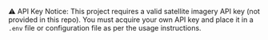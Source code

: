 ⚠️ API Key Notice:
This project requires a valid satellite imagery API key (not provided in this repo).
You must acquire your own API key and place it in a `.env` file or configuration file as per the usage instructions.
